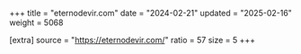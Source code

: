 +++
title = "eternodevir.com"
date = "2024-02-21"
updated = "2025-02-16"
weight = 5068

[extra]
source = "https://eternodevir.com/"
ratio = 57
size = 5
+++
